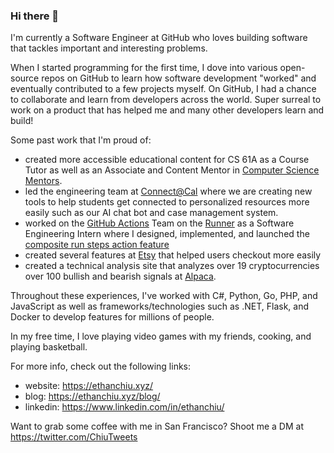 ### Hi there 👋

I'm currently a Software Engineer at GitHub who loves building software that tackles important and interesting problems. 

When I started programming for the first time, I dove into various open-source repos on GitHub to learn how software development "worked" and eventually contributed to a few projects myself. On GitHub, I had a chance to collaborate and learn from developers across the world. Super surreal to work on a product that has helped me and many other developers learn and build!

Some past work that I'm proud of:
- created more accessible educational content for CS 61A as a Course Tutor as well as an Associate and Content Mentor in [Computer Science Mentors](https://csmentors.berkeley.edu/#/).
- led the engineering team at [Connect@Cal](https://connected.berkeley.edu/) where we are creating new tools to help students get connected to personalized resources more easily such as our AI chat bot and case management system.
- worked on the [GitHub Actions](https://github.com/features/actions) Team on the [Runner](https://github.com/actions/runner) as a Software Engineering Intern where I designed, implemented, and launched the [composite run steps action feature](https://github.blog/changelog/2020-08-07-github-actions-composite-run-steps/)
- created several features at [Etsy](https://www.etsy.com/) that helped users checkout more easily
- created a technical analysis site that analyzes over 19 cryptocurrencies over 100 bullish and bearish signals at [Alpaca](https://alpaca.markets/).

Throughout these experiences, I've worked with C#, Python, Go, PHP, and JavaScript as well as frameworks/technologies such as .NET, Flask, and Docker to develop features for millions of people. 

In my free time, I love playing video games with my friends, cooking, and playing basketball.

For more info, check out the following links:
- website: https://ethanchiu.xyz/
- blog: https://ethanchiu.xyz/blog/
- linkedin: https://www.linkedin.com/in/ethanchiu/

Want to grab some coffee with me in San Francisco? Shoot me a DM at https://twitter.com/ChiuTweets
